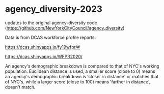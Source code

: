 # agency_diversity-2023
updates to the original agency-diversity code (https://github.com/NewYorkCityCouncil/agency_diversity)

Data is from DCAS workforce profile reports:

https://dcas.shinyapps.io/fy19wfpr/#

https://dcas.shinyapps.io/WFPR2020/

An agency's demographic breakdown is compared to that of NYC's working population. Euclidean distance is used, a smaller score (close to 0) means an agency's demographic breakdown is 'closer in distance' or matches that of NYC's, while a larger score (close to 100) means 'farther in distance', doesn't match.
